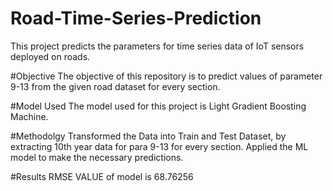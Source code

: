 # Road-Time-Series-Prediction
This project predicts the parameters for time series data of IoT sensors deployed on roads.

#Objective
The objective of this repository is to predict values of parameter 9-13 from the given road dataset for every section.

#Model Used
The model used for this project is Light Gradient Boosting Machine.

#Methodolgy
Transformed the Data into Train and Test Dataset, by extracting 10th year data for para 9-13 for every section. Applied the ML model to make the necessary predictions.

#Results
RMSE VALUE of model is 68.76256
